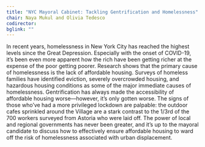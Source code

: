 ```yaml
---
title: "NYC Mayoral Cabinet: Tackling Gentrification and Homelessness"
chair: Naya Mukul and Olivia Tedesco
codirector:
bglink: ""
---
```

In recent years, homelessness in New York City has reached the highest levels since the Great Depression. Especially with the onset of COVID-19, it’s been even more apparent how the rich have been getting richer at the expense of the poor getting poorer. Research shows that the primary cause of homelessness is the lack of affordable housing. Surveys of homeless families have identified eviction, severely overcrowded housing, and hazardous housing conditions as some of the major immediate causes of homelessness. Gentrification has always made the accessibility of affordable housing worse––however, it’s only gotten worse. The signs of those who’ve had a more privileged lockdown are palpable: the outdoor cafes sprinkled around the Village are a stark contrast to the 1/3rd of the 700 workers surveyed from Astoria who were laid off. The power of local and regional governments has never been greater, and it’s up to the mayoral candidate to discuss how to effectively ensure affordable housing to ward off the risk of homelessness associated with urban displacement. 